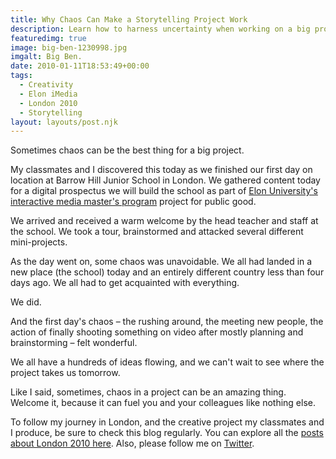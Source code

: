 ```yaml
---
title: Why Chaos Can Make a Storytelling Project Work
description: Learn how to harness uncertainty when working on a big project.
featuredimg: true
image: big-ben-1230998.jpg
imgalt: Big Ben.
date: 2010-01-11T18:53:49+00:00
tags:
  - Creativity
  - Elon iMedia
  - London 2010
  - Storytelling
layout: layouts/post.njk
---
```


Sometimes chaos can be the best thing for a big project.

My classmates and I discovered this today as we finished our first day on location at Barrow Hill Junior School in London. We gathered content today for a digital prospectus we will build the school as part of [Elon University's interactive media master's program](http://www.elon.edu/e-web/academics/communications/interactive_media/) project for public good.

We arrived and received a warm welcome by the head teacher and staff at the school. We took a tour, brainstormed and attacked several different mini-projects.

As the day went on, some chaos was unavoidable. We all had landed in a new place (the school) today and an entirely different country less than four days ago. We all had to get acquainted with everything.

We did.

And the first day's chaos – the rushing around, the meeting new people, the action of finally shooting something on video after mostly planning and brainstorming – felt wonderful.

We all have a hundreds of ideas flowing, and we can't wait to see where the project takes us tomorrow.

Like I said, sometimes, chaos in a project can be an amazing thing. Welcome it, because it can fuel you and your colleagues like nothing else.

To follow my journey in London, and the creative project my classmates and I produce, be sure to check this blog regularly. You can explore all the [posts about London 2010 here](http://davidakennedy.com/tag/london-2010/). Also, please follow me on [Twitter](http://twitter.com/DavidAKennedy).
